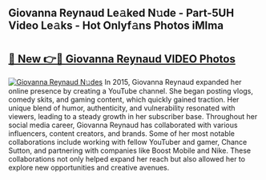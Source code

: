 ## Giovanna Reynaud Le𝚊ked N𝚞de - Part-5UH Video Le𝚊ks - Hot Onlyf𝚊ns Photos iMIma

# <h2><a href="http://ab20065.deff.icu/?id=Giovanna+Reynaud">🔗 New 👉🔴 Giovanna Reynaud VIDEO Photos</a></h2>

[![Giovanna Reynaud N𝚞des](https://i.imgur.com/rIISA9y.gif)](http://ab20065.deff.icu/?id=Giovanna+Reynaud)
In 2015, Giovanna Reynaud expanded her online presence by creating a YouTube channel. She began posting vlogs, comedy skits, and gaming content, which quickly gained traction. Her unique blend of humor, authenticity, and vulnerability resonated with viewers, leading to a steady growth in her subscriber base. Throughout her social media career, Giovanna Reynaud has collaborated with various influencers, content creators, and brands. Some of her most notable collaborations include working with fellow YouTuber and gamer, Chance Sutton, and partnering with companies like Boost Mobile and Nike. These collaborations not only helped expand her reach but also allowed her to explore new opportunities and creative avenues.
